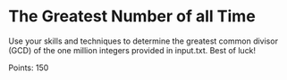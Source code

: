 # The Greatest Number of all Time

Use your skills and techniques to determine the greatest common divisor (GCD) of the one million integers provided in input.txt. Best of luck! 

Points: 150
